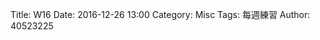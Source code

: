 Title: W16
Date: 2016-12-26 13:00
Category: Misc
Tags: 每週練習
Author: 40523225




<!-- 導入 Brython 標準程式庫 -->

<script type="text/javascript" 
    src="https://cdn.rawgit.com/brython-dev/brython/master/www/src/brython_dist.js">
</script>

<!-- 啟動 Brython -->

<script>
window.onload=function(){
brython(1);
}
</script>

<!-- 以下實際利用  Brython 畫圖 -->

<div id="con"></div>

<script type="text/python3">
from browser import alert
from browser import document
from browser import html
import random
#print("test")
#alert("test")
con1 = document["con"]
con2 = document["con"]
#import random 
#1.利用亂數模組產生標準答案
#標準答案 = random.randint(1, 100)

#2.取得使用者所猜的整數(可以使用 try except 防止輸入非整數)
#3.根據使用者與標準答案比較大小,並且回應提示字串
'''4.假如利用 while 迴圈,可以在使用者沒有猜對之前繼續輸入,並累計猜題次數
'''
con1 <= str(標準答案)
'''
try:
    for i in range(1):
        #con1 <= "test"+"<br />"
        yourInput=int(input("請輸入一個整數!"))  
        #con1 <="test"+html.BR()
        output = yourInput + 1
        con1 <="你輸入的整數加上1之後,為"+str(output)
except:
     con1 <="拜託請輸入整數!"
'''
def b1(e):
    alert("")
document["b1"].bind("click",b1)

#coding: utf-8
# 猜數字遊戲
import random

標準答案 = random.randint(1, 100)
你猜的數字 = int(input("請輸入您所猜的整數:"))
猜測次數 = 1
while 標準答案 != 你猜的數字:
    if 標準答案 < 你猜的數字:
        print("太大了，再猜一次 :)加油")
    else:
        print("太小了，再猜一次 :)加油")
    你猜的數字 = int(input("請輸入您所猜的整數:"))
    猜測次數 += 1

print1("猜對了！總共猜了", 猜測次數, "次")
con2 <= print1("猜對了！總共猜了", 猜測次數, "次")

</script>